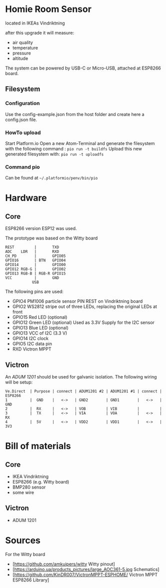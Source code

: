 # Homie Room Sensor
located in IKEAs Vindriktning

after this upgrade it will measure:
* air quality
* temperature
* pressure
* altitude

The system can be powered by USB-C or Micro-USB, attached at ESP8266 board.

## Filesystem
### Configuration
Use the config-example.json from the host folder and create here a config.json file.
### HowTo upload
Start Platform.io
Open a new Atom-Terminal and generate the filesystem with the following command :
```pio run -t buildfs```
Upload this new generated filesystem with:
```pio run -t uploadfs```

### Command pio
Can be found at ```~/.platformio/penv/bin/pio```

# Hardware
## Core
ESP8266 version ESP12 was used.

The prototype was based on the Witty board
```
REST         |       TXD
ADC    LDR   |       RXD
CH_PD        |       GPIO05
GPIO16       | BTN   GPIO04
GPIO14       |       GPIO00
GPIO12 RGB-G |       GPIO02
GPIO13 RGB-B | RGB-R GPIO15
VCC          |       GND
            USB
```

The following pins are used:
* GPIO4  PM1006 particle sensor PIN REST on Vindriktning board
* GPIO2  WS2812 stripe out of three LEDs, replacing the original LEDs at front
* GPIO15 Red LED    (optional)
* GPIO12 Green LED  (optional) Used as 3.3V Supply for the I2C sensor
* GPIO13 Blue LED   (optional)
* GPIO13 VCC of I2C (3.3 V)
* GPIO14 I2C clock
* GPIO5  I2C data pin
* RXD    Victron MPPT

## Victron

An *ADUM 1201* should be used for galvanic isolation.
The following wiring will be setup:
```
Ve.Direct  | Purpose | connect | ADUM1201 #2 | ADUM1201 #1 | connect |  ESP8266
1          |  GND    |   <->   | GND2        | GND1        |   <->   |  GND 
2          |  RX     |   <->   | VOB         | VIB         |         |  
3          |  TX     |   <->   | VIA         | VOA         |   <->   |  RX
4          |  5V     |   <->   | VDD2        | VDD1        |   <->   |  3V3
```

# Bill of materials
## Core
* IKEA Vindriktning
* ESP8266 (e.g. Witty board)
* BMP280 sensor
* some wire

## Victron
* ADUM 1201

# Sources
For the Witty board
* [https://github.com/amkuipers/witty Witty pinout]
* [https://arduino.ua/products_pictures/large_AOC361-5.jpg Schematics]
* [https://github.com/KinDR007/VictronMPPT-ESPHOME/ Victron MPPT ESP8266 Library]